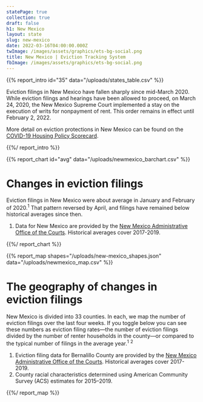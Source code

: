 ```yaml
---
statePage: true
collection: true
draft: false
h1: New Mexico
layout: state
slug: new-mexico
date: 2022-03-16T04:00:00.000Z
twImage: /images/assets/graphics/ets-bg-social.png
title: New Mexico | Eviction Tracking System
fbImage: /images/assets/graphics/ets-bg-social.png
---
```


{{% report_intro id="35" data="/uploads/states_table.csv" %}}



Eviction filings in New Mexico have fallen sharply since mid-March 2020. While eviction filings and hearings have been allowed to proceed, on March 24, 2020, the New Mexico Supreme Court implemented a stay on the execution of writs for nonpayment of rent. This order remains in effect until February 2, 2022. 

More detail on eviction protections in New Mexico can be found on the [COVID-19 Housing Policy Scorecard](https://evictionlab.org/covid-policy-scorecard/nm/).



{{%/ report_intro %}}



{{% report_chart id="avg" data="/uploads/newmexico_barchart.csv" %}}









# Changes in eviction filings

Eviction filings in New Mexico were about average in January and February of 2020.<sup>1</sup> That pattern reversed by April, and filings have remained below historical averages since then. 

1. Data for New Mexico are provided by the [New Mexico Administrative Office of the Courts](https://www.nmcourts.gov/). Historical averages cover 2017-2019.









{{%/ report_chart %}}



{{% report_map shapes="/uploads/new-mexico_shapes.json" data="/uploads/newmexico_map.csv" %}}

# The geography of changes in eviction filings

New Mexico is divided into 33 counties. In each, we map the number of eviction filings over the last four weeks. If you toggle below you can see these numbers as eviction filing rates—the number of eviction filings divided by the number of renter households in the county—or compared to the typical number of filings in the average year.<sup>1</sup> <sup>2</sup>

1. Eviction filing data for Bernalillo County are provided by the [New Mexico Administrative Office of the Courts](https://www.nmcourts.gov/). Historical averages cover 2017-2019. 
2. County racial characteristics determined using American Community Survey (ACS) estimates for 2015–2019.

{{%/ report_map %}}
